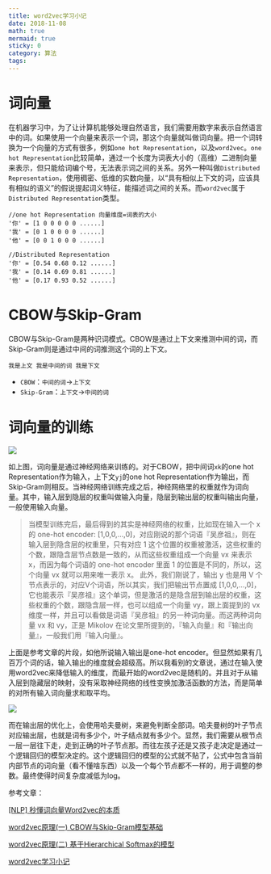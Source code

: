 ```yaml
---
title: word2vec学习小记
date: 2018-11-08
math: true
mermaid: true
sticky: 0
category: 算法
tags:
---
```


# 词向量

在机器学习中，为了让计算机能够处理自然语言，我们需要用数字来表示自然语言中的词。如果使用一个向量来表示一个词，那这个向量就叫做词向量。把一个词转换为一个向量的方式有很多，例如`one hot Representation`，以及`word2vec`。`one hot Representation`比较简单，通过一个长度为词表大小的（高维）二进制向量来表示，但只能给词编个号，无法表示词之间的关系。另外一种叫做`Distributed Representation`，使用稠密、低维的实数向量，以“具有相似上下文的词，应该具有相似的语义”的假说提起词义特征，能描述词之间的关系。而`word2vec`属于`Distributed Representation`类型。

```
//one hot Representation 向量维度=词表的大小
'你' = [1 0 0 0 0 0 ......]
'我' = [0 1 0 0 0 0 ......]
'他' = [0 0 1 0 0 0 ......]

//Distributed Representation
'你' = [0.54 0.68 0.12 ......]
'我' = [0.14 0.69 0.81 ......]
'他' = [0.17 0.93 0.52 ......]
```

# CBOW与Skip-Gram

CBOW与Skip-Gram是两种识词模式。CBOW是通过上下文来推测中间的词，而Skip-Gram则是通过中间的词推测这个词的上下文。

`我是上文 我是中间的词 我是下文`

+ `CBOW`：`中间的词`→`上下文`
+ `Skip-Gram`：`上下文`→`中间的词`

# 词向量的训练

![](/file/blog/code/20181108/pic4.zhimg.com-v2-a1a73c063b32036429fbd8f1ef59034b_r.jpg.1.jpg)

如上图，词向量是通过神经网络来训练的。对于CBOW，把中间词`xk`的one hot Representation作为输入，上下文`yj`的one hot Representation作为输出，而Skip-Gram则相反。当神经网络训练完成之后，神经网络里的权重就作为词向量。其中，输入层到隐层的权重叫做输入向量，隐层到输出层的权重叫输出向量，一般使用输入向量。

> 当模型训练完后，最后得到的其实是神经网络的权重，比如现在输入一个 x 的 one-hot encoder: [1,0,0,…,0]，对应刚说的那个词语『吴彦祖』，则在输入层到隐含层的权重里，只有对应 1 这个位置的权重被激活，这些权重的个数，跟隐含层节点数是一致的，从而这些权重组成一个向量 vx 来表示x，而因为每个词语的 one-hot encoder 里面 1 的位置是不同的，所以，这个向量 vx 就可以用来唯一表示 x。
> 此外，我们刚说了，输出 y 也是用 V 个节点表示的，对应V个词语，所以其实，我们把输出节点置成 [1,0,0,…,0]，它也能表示『吴彦祖』这个单词，但是激活的是隐含层到输出层的权重，这些权重的个数，跟隐含层一样，也可以组成一个向量 vy，跟上面提到的 vx 维度一样，并且可以看做是词语『吴彦祖』的另一种词向量。而这两种词向量 vx 和 vy，正是 Mikolov 在论文里所提到的，『输入向量』和『输出向量』，一般我们用『输入向量』。

上面是参考文章的片段，如他所说输入输出是one-hot encoder。但显然如果有几百万个词的话，输入输出的维度就会超级高。所以我看别的文章说，通过在输入使用word2vec来降低输入的维度，而最开始的word2vec是随机的。并且对于从输入层到隐藏层的映射，没有采取神经网络的线性变换加激活函数的方法，而是简单的对所有输入词向量求和取平均。

![](/file/blog/code/20181108/images2017.cnblogs.com-blog-1042406-201707-1042406-20170727105752968-819608237.png.1.png)

而在输出层的优化上，会使用哈夫曼树，来避免判断全部词。哈夫曼树的叶子节点对应输出层，也就是词有多少个，叶子结点就有多少个。显然，我们需要从根节点一层一层往下走，走到正确的叶子节点那。而往左孩子还是又孩子走决定是通过一个逻辑回归的模型决定的。这个逻辑回归的模型的公式就不贴了，公式中包含当前内部节点的词向量（看不懂啥东西）以及一个每个节点都不一样的，用于调整的参数。最终使得时间复杂度减低为log。

参考文章：

[[NLP] 秒懂词向量Word2vec的本质](https://zhuanlan.zhihu.com/p/26306795)

[word2vec原理(一) CBOW与Skip-Gram模型基础](http://www.cnblogs.com/pinard/p/7160330.html)

[word2vec原理(二) 基于Hierarchical Softmax的模型](http://www.cnblogs.com/pinard/p/7243513.html)

[word2vec学习小记](https://www.jianshu.com/p/418f27df3968)